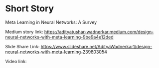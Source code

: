 # Short Story

Meta Learning in Neural Networks: A Survey

Medium story link: https://adityatushar-wadnerkar.medium.com/design-neural-networks-with-meta-learning-9be9a4e12ded

Slide Share Link: https://www.slideshare.net/AdityaWadnerkar1/design-neural-networks-with-meta-learning-239803054

Video link:
